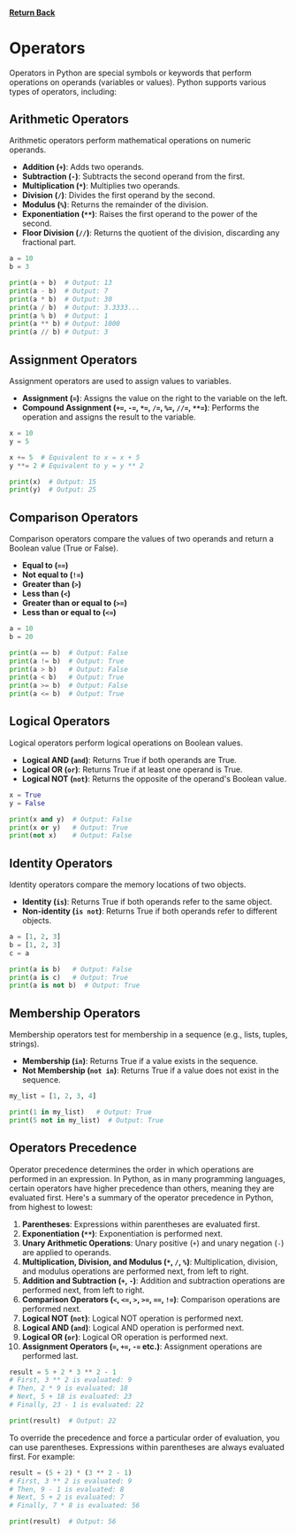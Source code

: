 #### [Return Back](../python_for_testers.md)

# Operators

Operators in Python are special symbols or keywords that perform operations on operands (variables or values). Python supports various types of operators, including:

## Arithmetic Operators

Arithmetic operators perform mathematical operations on numeric operands.

- **Addition (`+`)**: Adds two operands.
- **Subtraction (`-`)**: Subtracts the second operand from the first.
- **Multiplication (`*`)**: Multiplies two operands.
- **Division (`/`)**: Divides the first operand by the second.
- **Modulus (`%`)**: Returns the remainder of the division.
- **Exponentiation (`**`)**: Raises the first operand to the power of the second.
- **Floor Division (`//`)**: Returns the quotient of the division, discarding any fractional part.

```python
a = 10
b = 3

print(a + b)  # Output: 13
print(a - b)  # Output: 7
print(a * b)  # Output: 30
print(a / b)  # Output: 3.3333...
print(a % b)  # Output: 1
print(a ** b) # Output: 1000
print(a // b) # Output: 3
```

## Assignment Operators

Assignment operators are used to assign values to variables.

- **Assignment (`=`)**: Assigns the value on the right to the variable on the left.
- **Compound Assignment (`+=`, `-=`, `*=`, `/=`, `%=`, `//=`, `**=`)**: Performs the operation and assigns the result to the variable.

```python
x = 10
y = 5

x += 5  # Equivalent to x = x + 5
y **= 2 # Equivalent to y = y ** 2

print(x)  # Output: 15
print(y)  # Output: 25
```

## Comparison Operators

Comparison operators compare the values of two operands and return a Boolean value (True or False).

- **Equal to (`==`)**
- **Not equal to (`!=`)**
- **Greater than (`>`)**
- **Less than (`<`)**
- **Greater than or equal to (`>=`)**
- **Less than or equal to (`<=`)**

```python
a = 10
b = 20

print(a == b)  # Output: False
print(a != b)  # Output: True
print(a > b)   # Output: False
print(a < b)   # Output: True
print(a >= b)  # Output: False
print(a <= b)  # Output: True
```

## Logical Operators

Logical operators perform logical operations on Boolean values.

- **Logical AND (`and`)**: Returns True if both operands are True.
- **Logical OR (`or`)**: Returns True if at least one operand is True.
- **Logical NOT (`not`)**: Returns the opposite of the operand's Boolean value.

```python
x = True
y = False

print(x and y)  # Output: False
print(x or y)   # Output: True
print(not x)    # Output: False
```

## Identity Operators

Identity operators compare the memory locations of two objects.

- **Identity (`is`)**: Returns True if both operands refer to the same object.
- **Non-identity (`is not`)**: Returns True if both operands refer to different objects.

```python
a = [1, 2, 3]
b = [1, 2, 3]
c = a

print(a is b)   # Output: False
print(a is c)   # Output: True
print(a is not b)  # Output: True
```

## Membership Operators

Membership operators test for membership in a sequence (e.g., lists, tuples, strings).

- **Membership (`in`)**: Returns True if a value exists in the sequence.
- **Not Membership (`not in`)**: Returns True if a value does not exist in the sequence.

```python
my_list = [1, 2, 3, 4]

print(1 in my_list)   # Output: True
print(5 not in my_list)  # Output: True
```

## Operators Precedence

Operator precedence determines the order in which operations are performed in an expression. In Python, as in many programming languages, certain operators have higher precedence than others, meaning they are evaluated first. Here's a summary of the operator precedence in Python, from highest to lowest:

1. **Parentheses**: Expressions within parentheses are evaluated first.
2. **Exponentiation (`**`)**: Exponentiation is performed next.
3. **Unary Arithmetic Operations**: Unary positive (`+`) and unary negation (`-`) are applied to operands.
4. **Multiplication, Division, and Modulus (`*`, `/`, `%`)**: Multiplication, division, and modulus operations are performed next, from left to right.
5. **Addition and Subtraction (`+`, `-`)**: Addition and subtraction operations are performed next, from left to right.
6. **Comparison Operators (`<`, `<=`, `>`, `>=`, `==`, `!=`)**: Comparison operations are performed next.
7. **Logical NOT (`not`)**: Logical NOT operation is performed next.
8. **Logical AND (`and`)**: Logical AND operation is performed next.
9. **Logical OR (`or`)**: Logical OR operation is performed next.
10. **Assignment Operators (`=`, `+=`, `-=` etc.)**: Assignment operations are performed last.

```python
result = 5 + 2 * 3 ** 2 - 1
# First, 3 ** 2 is evaluated: 9
# Then, 2 * 9 is evaluated: 18
# Next, 5 + 18 is evaluated: 23
# Finally, 23 - 1 is evaluated: 22

print(result)  # Output: 22
```

To override the precedence and force a particular order of evaluation, you can use parentheses. Expressions within parentheses are always evaluated first. For example:

```python
result = (5 + 2) * (3 ** 2 - 1)
# First, 3 ** 2 is evaluated: 9
# Then, 9 - 1 is evaluated: 8
# Next, 5 + 2 is evaluated: 7
# Finally, 7 * 8 is evaluated: 56

print(result)  # Output: 56
```
